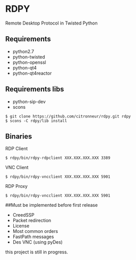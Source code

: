 # RDPY

Remote Desktop Protocol in Twisted Python

## Requirements
* python2.7
* python-twisted
* python-openssl
* python-qt4
* python-qt4reactor

## Requirements libs
* python-sip-dev
* scons
```
$ git clone https://github.com/citronneur/rdpy.git rdpy
$ scons -C rdpy/lib install
```

## Binaries
RDP Client
```
$ rdpy/bin/rdpy-rdpclient XXX.XXX.XXX.XXX 3389
```

VNC Client
```
$ rdpy/bin/rdpy-vncclient XXX.XXX.XXX.XXX 5901
```

RDP Proxy
```
$ rdpy/bin/rdpy-vncclient XXX.XXX.XXX.XXX 5901
```

##Must be implemented before first release
* CreedSSP
* Packet redirection
* License
* Most common orders
* FastPath messages
* Des VNC (using pyDes)

this project is still in progress.
